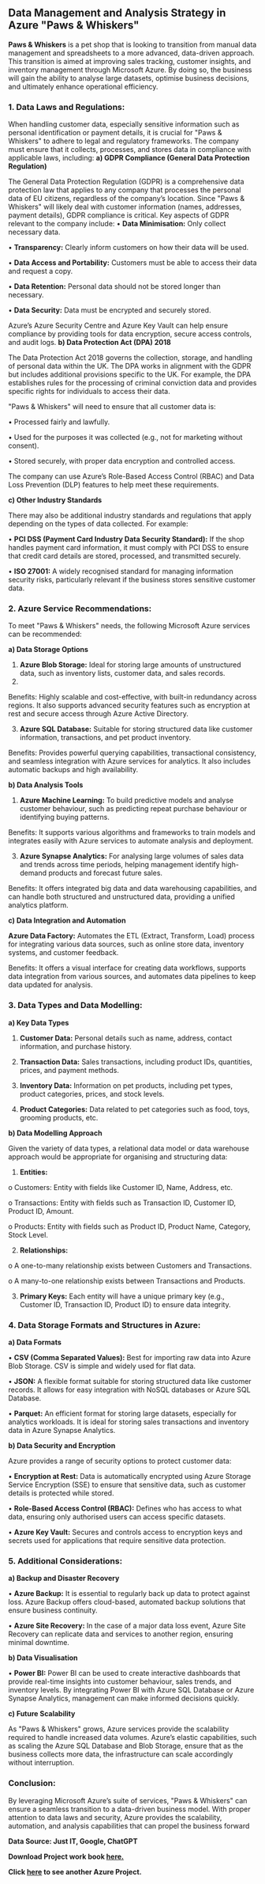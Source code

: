 ## Data Management and Analysis Strategy in Azure "Paws &amp; Whiskers"

**Paws & Whiskers** is a pet shop that is looking to transition from manual data management and spreadsheets to a more advanced, data-driven approach. This transition is aimed at improving sales tracking, customer insights, and inventory management through Microsoft Azure. By doing so, the business will gain the ability to analyse large datasets, optimise business decisions, and ultimately enhance operational efficiency.

### 1. Data Laws and Regulations:

When handling customer data, especially sensitive information such as personal identification or payment details, it is crucial for "Paws & Whiskers" to adhere to legal and regulatory frameworks. The company must ensure that it collects, processes, and stores data in compliance with applicable laws, including:
**a) GDPR Compliance (General Data Protection Regulation)**

The General Data Protection Regulation (GDPR) is a comprehensive data protection law that applies to any company that processes the personal data of EU citizens, regardless of the company’s location. Since "Paws & Whiskers" will likely deal with customer information (names, addresses, payment details), GDPR compliance is critical.
Key aspects of GDPR relevant to the company include:
•	**Data Minimisation:** Only collect necessary data.

•	**Transparency:** Clearly inform customers on how their data will be used.

•	**Data Access and Portability:** Customers must be able to access their data and request a copy.

•	**Data Retention:** Personal data should not be stored longer than necessary.

•	**Data Security:** Data must be encrypted and securely stored.

Azure’s Azure Security Centre and Azure Key Vault can help ensure compliance by providing tools for data encryption, secure access controls, and audit logs.
**b) Data Protection Act (DPA) 2018**

The Data Protection Act 2018 governs the collection, storage, and handling of personal data within the UK. The DPA works in alignment with the GDPR but includes additional provisions specific to the UK. For example, the DPA establishes rules for the processing of criminal conviction data and provides specific rights for individuals to access their data.

"Paws & Whiskers" will need to ensure that all customer data is:

•	Processed fairly and lawfully.

•	Used for the purposes it was collected (e.g., not for marketing without consent).

•	Stored securely, with proper data encryption and controlled access.

The company can use Azure’s Role-Based Access Control (RBAC) and Data Loss Prevention (DLP) features to help meet these requirements.

**c) Other Industry Standards**

There may also be additional industry standards and regulations that apply depending on the types of data collected. For example:

•	**PCI DSS (Payment Card Industry Data Security Standard):** If the shop handles payment card information, it must comply with PCI DSS to ensure that credit card details are stored, processed, and transmitted securely.

•	**ISO 27001:** A widely recognised standard for managing information security risks, particularly relevant if the business stores sensitive customer data.

### 2. Azure Service Recommendations:

To meet "Paws & Whiskers" needs, the following Microsoft Azure services can be recommended:

**a) Data Storage Options**

1.	**Azure Blob Storage:** Ideal for storing large amounts of unstructured data, such as inventory lists, customer data, and sales records.
2.	
Benefits: Highly scalable and cost-effective, with built-in redundancy across regions. It also supports advanced security features such as encryption at rest and secure access through Azure Active Directory.

3.	**Azure SQL Database:** Suitable for storing structured data like customer information, transactions, and pet product inventory.
   
Benefits: Provides powerful querying capabilities, transactional consistency, and seamless integration with Azure services for analytics. It also includes automatic backups and high availability.

**b) Data Analysis Tools**

1.	**Azure Machine Learning:** To build predictive models and analyse customer behaviour, such as predicting repeat purchase behaviour or identifying buying patterns.
   
Benefits: It supports various algorithms and frameworks to train models and integrates easily with Azure services to automate analysis and deployment.

3.	**Azure Synapse Analytics:** For analysing large volumes of sales data and trends across time periods, helping management identify high-demand products and forecast future sales.
   
Benefits: It offers integrated big data and data warehousing capabilities, and can handle both structured and unstructured data, providing a unified analytics platform.

**c) Data Integration and Automation**

**Azure Data Factory:** Automates the ETL (Extract, Transform, Load) process for integrating various data sources, such as online store data, inventory systems, and customer feedback.

Benefits: It offers a visual interface for creating data workflows, supports data integration from various sources, and automates data pipelines to keep data updated for analysis.

### 3. Data Types and Data Modelling:

**a) Key Data Types**

1.	**Customer Data:** Personal details such as name, address, contact information, and purchase history.
   
2.	**Transaction Data:** Sales transactions, including product IDs, quantities, prices, and payment methods.
   
3.	**Inventory Data:** Information on pet products, including pet types, product categories, prices, and stock levels.
   
4.	**Product Categories:** Data related to pet categories such as food, toys, grooming products, etc.
   
**b) Data Modelling Approach**

Given the variety of data types, a relational data model or data warehouse approach would be appropriate for organising and structuring data:

1.	**Entities:**
   
o	Customers: Entity with fields like Customer ID, Name, Address, etc.

o	Transactions: Entity with fields such as Transaction ID, Customer ID, Product ID, Amount.

o	Products: Entity with fields such as Product ID, Product Name, Category, Stock Level.

2.	**Relationships:**
   
o	A one-to-many relationship exists between Customers and Transactions.

o	A many-to-one relationship exists between Transactions and Products.

3.	**Primary Keys:** Each entity will have a unique primary key (e.g., Customer ID, Transaction ID, Product ID) to ensure data integrity.

### 4. Data Storage Formats and Structures in Azure:

**a) Data Formats**

•	**CSV (Comma Separated Values):** Best for importing raw data into Azure Blob Storage. CSV is simple and widely used for flat data.

•	**JSON:** A flexible format suitable for storing structured data like customer records. It allows for easy integration with NoSQL databases or Azure SQL Database.

•	**Parquet:** An efficient format for storing large datasets, especially for analytics workloads. It is ideal for storing sales transactions and inventory data in Azure Synapse Analytics.

**b) Data Security and Encryption**

Azure provides a range of security options to protect customer data:

•	**Encryption at Rest:** Data is automatically encrypted using Azure Storage Service Encryption (SSE) to ensure that sensitive data, such as customer details is protected while stored.

•	**Role-Based Access Control (RBAC):** Defines who has access to what data, ensuring only authorised users can access specific datasets.

•	**Azure Key Vault:** Secures and controls access to encryption keys and secrets used for applications that require sensitive data protection.

### 5. Additional Considerations:

**a) Backup and Disaster Recovery**

•	**Azure Backup:** It is essential to regularly back up data to protect against loss. Azure Backup offers cloud-based, automated backup solutions that ensure business continuity.

•	**Azure Site Recovery:** In the case of a major data loss event, Azure Site Recovery can replicate data and services to another region, ensuring minimal downtime.

**b) Data Visualisation**

•	**Power BI:** Power BI can be used to create interactive dashboards that provide real-time insights into customer behaviour, sales trends, and inventory levels. By integrating Power BI with Azure SQL Database or Azure Synapse Analytics, management can make informed decisions quickly.

**c) Future Scalability**

As "Paws & Whiskers" grows, Azure services provide the scalability required to handle increased data volumes. Azure’s elastic capabilities, such as scaling the Azure SQL Database and Blob Storage, ensure that as the business collects more data, the infrastructure can scale accordingly without interruption.

### Conclusion:

By leveraging Microsoft Azure’s suite of services, "Paws & Whiskers" can ensure a seamless transition to a data-driven business model. With proper attention to data laws and security, Azure provides the scalability, automation, and analysis capabilities that can propel the business forward

**Data Source: Just IT, Google, ChatGPT**

**Download Project work book [here.](https://drive.google.com/file/d/1m2Zhsrqyzbhya4qUT5yoUrXSYqTxte4d/view?usp=drive_link)**

**Click [here](https://github.com/Alamin-analyser/Azure-Skillable-Lab) to see another Azure Project.**



